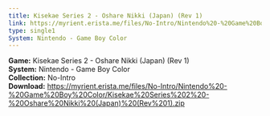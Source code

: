 ```yaml
---
title: Kisekae Series 2 - Oshare Nikki (Japan) (Rev 1)
link: https://myrient.erista.me/files/No-Intro/Nintendo%20-%20Game%20Boy%20Color/Kisekae%20Series%202%20-%20Oshare%20Nikki%20(Japan)%20(Rev%201).zip
type: single1
System: Nintendo - Game Boy Color
---
```

<b>Game:</b> Kisekae Series 2 - Oshare Nikki (Japan) (Rev 1)<br>
<b>System:</b> Nintendo - Game Boy Color<br>
<b>Collection:</b> No-Intro<br>
<b>Download:</b> https://myrient.erista.me/files/No-Intro/Nintendo%20-%20Game%20Boy%20Color/Kisekae%20Series%202%20-%20Oshare%20Nikki%20(Japan)%20(Rev%201).zip